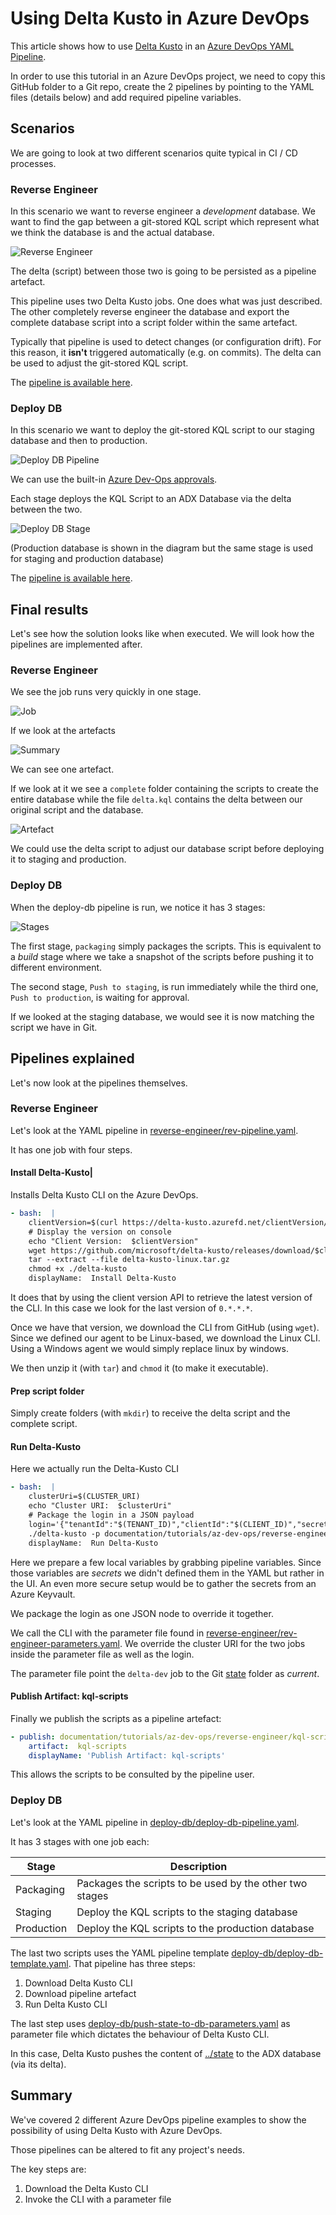 # Using Delta Kusto in Azure DevOps

This article shows how to use [Delta Kusto](https://github.com/microsoft/delta-kusto) in an [Azure DevOps YAML Pipeline](https://docs.microsoft.com/en-us/azure/devops/pipelines/yaml-schema).

In order to use this tutorial in an Azure DevOps project, we need to copy this GitHub folder to a Git repo, create the 2 pipelines by pointing to the YAML files (details below) and add required pipeline variables.

## Scenarios

We are going to look at two different scenarios quite typical in CI / CD processes.

### Reverse Engineer

In this scenario we want to reverse engineer a *development* database.  We want to find the gap between a git-stored KQL script which represent what we think the database is and the actual database.

![Reverse Engineer](reverse-engineer.png)

The delta (script) between those two is going to be persisted as a pipeline artefact.

This pipeline uses two Delta Kusto jobs.  One does what was just described.  The other completely reverse engineer the database and export the complete database script into a script folder within the same artefact.

Typically that pipeline is used to detect changes (or configuration drift).  For this reason, it **isn't** triggered automatically (e.g. on commits).  The delta can be used to adjust the git-stored KQL script.

The [pipeline is available here](reverse-engineer).

### Deploy DB

In this scenario we want to deploy the git-stored KQL script to our staging database and then to production.

![Deploy DB Pipeline](deploy-db-pipeline.png)

We can use the built-in [Azure Dev-Ops approvals](https://docs.microsoft.com/en-us/azure/devops/pipelines/process/approvals?view=azure-devops&tabs=check-pass).

Each stage deploys the KQL Script to an ADX Database via the delta between the two.

![Deploy DB Stage](deploy-db-stage.png)

(Production database is shown in the diagram but the same stage is used for staging and production database)

The [pipeline is available here](deploy-db).

## Final results

Let's see how the solution looks like when executed.  We will look how the pipelines are implemented after.

### Reverse Engineer

We see the job runs very quickly in one stage.

![Job](reverse-engineer-job.png)

If we look at the artefacts

![Summary](reverse-engineer-summary.png)

We can see one artefact.  

If we look at it we see a `complete` folder containing the scripts to create the entire database while the file `delta.kql` contains the delta between our original script and the database.

![Artefact](reverse-engineer-artefact.png)

We could use the delta script to adjust our database script before deploying it to staging and production.

### Deploy DB

When the deploy-db pipeline is run, we notice it has 3 stages:

![Stages](deploy-db-stages.png)

The first stage, `packaging` simply packages the scripts.  This is equivalent to a *build* stage where we take a snapshot of the scripts before pushing it to different environment.

The second stage, `Push to staging`, is run immediately while the third one, `Push to production`, is waiting for approval.

If we looked at the staging database, we would see it is now matching the script we have in Git.

## Pipelines explained

Let's now look at the pipelines themselves.

### Reverse Engineer

Let's look at the YAML pipeline in [reverse-engineer/rev-pipeline.yaml](reverse-engineer/rev-pipeline.yaml).

It has one job with four steps.

#### Install Delta-Kusto|

Installs Delta Kusto CLI on the Azure DevOps.

```yaml
- bash:  |
    clientVersion=$(curl https://delta-kusto.azurefd.net/clientVersion/unique?fromClientVersion=0)
    # Display the version on console
    echo "Client Version:  $clientVersion"
    wget https://github.com/microsoft/delta-kusto/releases/download/$clientVersion/delta-kusto-linux.tar.gz
    tar --extract --file delta-kusto-linux.tar.gz
    chmod +x ./delta-kusto
    displayName:  Install Delta-Kusto
```

It does that by using the client version API to retrieve the latest version of the CLI.  In this case we look for the last version of `0.*.*.*`.

Once we have that version, we download the CLI from GitHub (using `wget`).  Since we defined our agent to be Linux-based, we download the Linux CLI.  Using a Windows agent we would simply replace linux by windows.

We then unzip it (with `tar`) and `chmod` it (to make it executable).

#### Prep script folder

Simply create folders (with `mkdir`) to receive the delta script and the complete script.

#### Run Delta-Kusto

Here we actually run the Delta-Kusto CLI

```yaml
- bash:  |
    clusterUri=$(CLUSTER_URI)
    echo "Cluster URI:  $clusterUri"
    # Package the login in a JSON payload
    login='{"tenantId":"$(TENANT_ID)","clientId":"$(CLIENT_ID)","secret":"$(SECRET)"}'
    ./delta-kusto -p documentation/tutorials/az-dev-ops/reverse-engineer/rev-engineer-parameters.yaml -o jobs.download-dev.target.adx.clusterUri=$clusterUri jobs.delta-dev.target.adx.clusterUri=$clusterUri tokenProvider.login=$login
    displayName:  Run Delta-Kusto
```

Here we prepare a few local variables by grabbing pipeline variables.  Since those variables are *secrets* we didn't defined them in the YAML but rather in the UI.  An even more secure setup would be to gather the secrets from an Azure Keyvault.

We package the login as one JSON node to override it together.

We call the CLI with the parameter file found in [reverse-engineer/rev-engineer-parameters.yaml](reverse-engineer/rev-engineer-parameters.yaml).  We override the cluster URI for the two jobs inside the parameter file as well as the login.

The parameter file point the `delta-dev` job to the Git [state](state) folder as *current*.

#### Publish Artifact: kql-scripts

Finally we publish the scripts as a pipeline artefact:

```yaml
- publish: documentation/tutorials/az-dev-ops/reverse-engineer/kql-scripts
    artifact:  kql-scripts
    displayName: 'Publish Artifact: kql-scripts'
```

This allows the scripts to be consulted by the pipeline user.

### Deploy DB

Let's look at the YAML pipeline in [deploy-db/deploy-db-pipeline.yaml](deploy-db/deploy-db-pipeline.yaml).

It has 3 stages with one job each:

Stage|Description
-|-
Packaging|Packages the scripts to be used by the other two stages
Staging|Deploy the KQL scripts to the staging database
Production|Deploy the KQL scripts to the production database

The last two scripts uses the YAML pipeline template [deploy-db/deploy-db-template.yaml](deploy-db/deploy-db-template.yaml).  That pipeline has three steps:

1.    Download Delta Kusto CLI
1. Download pipeline artefact
1. Run Delta Kusto CLI

The last step uses [deploy-db/push-state-to-db-parameters.yaml](deploy-db/push-state-to-db-parameters.yaml) as parameter file which dictates the behaviour of Delta Kusto CLI.

In this case, Delta Kusto pushes the content of [../state](../state) to the ADX database (via its delta).

## Summary

We've covered 2 different Azure DevOps pipeline examples to show the possibility of using Delta Kusto with Azure DevOps.

Those pipelines can be altered to fit any project's needs.

The key steps are:

1.    Download the Delta Kusto CLI
1. Invoke the CLI with a parameter file
